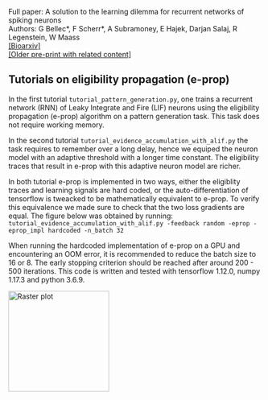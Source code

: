 
Full paper: A solution to the learning dilemma for recurrent networks of spiking neurons  
Authors: G Bellec\*, F Scherr\*, A Subramoney, E Hajek, Darjan Salaj, R Legenstein, W Maass  
[[Bioarxiv]](https://www.biorxiv.org/content/10.1101/738385v3)  
[[Older pre-print with related content]](https://arxiv.org/abs/1901.09049)  

## Tutorials on eligibility propagation (e-prop)

In the first tutorial  `tutorial_pattern_generation.py`, one trains a recurrent network (RNN) of Leaky Integrate and Fire (LIF) neurons using the eligibility propagation (e-prop) algorithm on a pattern generation task. This task does not require working memory.

In the second tutorial `tutorial_evidence_accumulation_with_alif.py` the task requires to remember over a long delay, hence we equiped the neuron model with an adaptive threshold with a longer time constant. The eligibility traces that result in e-prop with this adaptive neuron model are richer.

In both tutorial e-prop is implemented in two ways, either the eligiblity traces and learning signals are hard coded, or the auto-differentiation of tensorflow is tweacked to be mathematically equivalent to e-prop. To verify this equivalence we made sure to check that the two loss gradients are equal. The figure below was obtained by running:  
```tutorial_evidence_accumulation_with_alif.py -feedback random -eprop -eprop_impl hardcoded -n_batch 32```  

When running the hardcoded implementation of e-prop on a GPU and encountering an OOM error, it is recommended to reduce the batch size to 16 or 8. The early stopping criterion should be reached after around 200 - 500 iterations. This code is written and tested with tensorflow 1.12.0, numpy 1.17.3 and python 3.6.9. 

<img src="./figures/evidence_acc_training.png"
     alt="Raster plot"
     style="width: 200;" />
